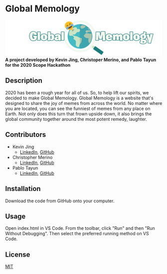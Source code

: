 # Global Memology
![Global Memology Logo](assets/logo.png?raw=true "Logo")
**A project developed by Kevin Jing, Christoper Merino, and Pablo Tayun for the 2020 Scope Hackathon**

## Description
2020 has been a rough year for all of us. So, to help lift our spirits, we decided to make Global Memology. Global Memology is a website that's designed to share the joy of memes from across the world. No matter where you are located, you can see the funniest of memes from any place on Earth. Not only does this turn that frown upside down, it also brings the global community together around the most potent remedy, laughter. 

## Contributors
- Kevin Jing
    - [LinkedIn](https://www.linkedin.com/in/kevin-jing-248958195/), [GitHub](https://github.com/khjing8/)
- Christopher Merino
    - [LinkedIn](https://www.linkedin.com/in/chrismerinobrito/), [GitHub](https://github.com/ptay26)
- Pablo Tayun
    - [LinkedIn](https://www.linkedin.com/in/pablotayunmazariegos/), [GitHub](https://github.com/cmerino01)

## Installation
Download the code from GitHub onto your computer.

## Usage
Open index.html in VS Code. From the toolbar, click "Run" and then "Run Without Debugging". Then select the preferred running method on VS Code. 

## License
[MIT](https://choosealicense.com/licenses/mit/)
